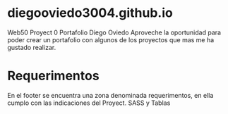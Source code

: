 # diegooviedo3004.github.io
Web50 Proyect 0 Portafolio Diego Oviedo
Aproveche la oportunidad para poder crear un portafolio con algunos de los proyectos que mas me ha gustado realizar.

# Requerimentos
En el footer se encuentra una zona denominada requerimentos, en ella cumplo con las indicaciones del Proyect. SASS y Tablas

